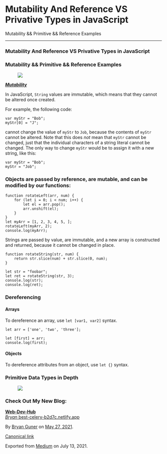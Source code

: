 # Mutability And Reference VS Privative Types in JavaScript

Mutability && Primitive && Reference Examples

---

### Mutability And Reference VS Privative Types in JavaScript

### Mutability && Primitive && Reference Examples

<figure><img src="https://cdn-images-1.medium.com/max/800/0*J3mKJ-lWgfS3qi5E.png" class="graf-image" /></figure><a href="https://doesitmutate.xyz/" class="markup--anchor markup--p-anchor"><strong><em>Mutability</em></strong></a>

In JavaScript, `String` values are immutable, which means that they cannot be altered once created.

For example, the following code:

    var myStr = "Bob";
    myStr[0] = "J";

cannot change the value of `myStr` to `Job`, because the contents of `myStr` cannot be altered. Note that this does _not_ mean that `myStr` cannot be changed, just that the individual characters of a string literal cannot be changed. The only way to change `myStr` would be to assign it with a new string, like this:

    var myStr = "Bob";
    myStr = "Job";

### Objects are passed by reference, are mutable, and can be modified by our functions:

    function rotateLeft(arr, num) {
        for (let i = 0; i < num; i++) {
            let el = arr.pop();
            arr.unshift(el);
        }
    }
    let myArr = [1, 2, 3, 4, 5, ];
    rotateLeft(myArr, 2);
    console.log(myArr);

Strings are passed by value, are immutable, and a new array is constructed and returned, because it cannot be changed in place.

    function rotateString(str, num) {
        return str.slice(num) + str.slice(0, num);
    }

    let str = "foobar";
    let ret = rotateString(str, 3);
    console.log(str);
    console.log(ret);

### Dereferencing

#### Arrays

To dereference an array, use `let [var1, var2]` syntax.

    let arr = ['one', 'two', 'three'];

    let [first] = arr;
    console.log(first);

#### Objects

To dereference attributes from an object, use `let {}` syntax.

### Primitive Data Types in Depth

<figure><img src="https://cdn-images-1.medium.com/max/2560/1*mRr-4QeqbjcMUTtQQNOlEw.png" class="graf-image" /></figure>

### Check Out My New Blog:

<a href="https://best-celery-b2d7c.netlify.app/" class="markup--anchor markup--mixtapeEmbed-anchor" title="https://best-celery-b2d7c.netlify.app/"><strong>Web-Dev-Hub</strong><br />
<em>Bryan</em> best-celery-b2d7c.netlify.app</a><a href="https://best-celery-b2d7c.netlify.app/" class="js-mixtapeImage mixtapeImage u-ignoreBlock"></a>

By <a href="https://medium.com/@bryanguner" class="p-author h-card">Bryan Guner</a> on [May 27, 2021](https://medium.com/p/5294422db4b0).

<a href="https://medium.com/@bryanguner/mutability-and-reference-vs-privative-types-in-javascript-5294422db4b0" class="p-canonical">Canonical link</a>

Exported from [Medium](https://medium.com) on July 13, 2021.
